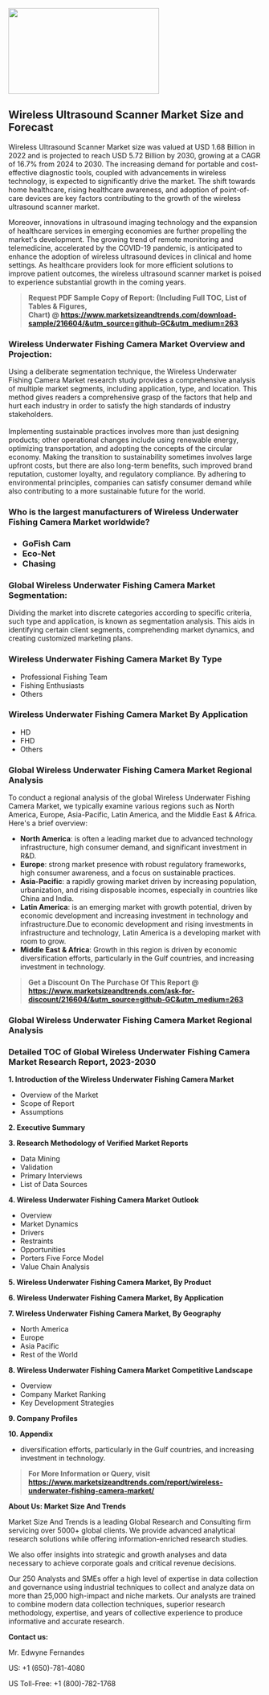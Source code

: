 <p><img class="alignnone size-medium wp-image-20088" src="https://ffe5etoiles.com/wp-content/uploads/2024/12/MST1-300x171.png" alt="" width="300" height="171" /></p><h2>Wireless Ultrasound Scanner Market Size and Forecast</h2><p>Wireless Ultrasound Scanner Market size was valued at USD 1.68 Billion in 2022 and is projected to reach USD 5.72 Billion by 2030, growing at a CAGR of 16.7% from 2024 to 2030. The increasing demand for portable and cost-effective diagnostic tools, coupled with advancements in wireless technology, is expected to significantly drive the market. The shift towards home healthcare, rising healthcare awareness, and adoption of point-of-care devices are key factors contributing to the growth of the wireless ultrasound scanner market.</p><p>Moreover, innovations in ultrasound imaging technology and the expansion of healthcare services in emerging economies are further propelling the market's development. The growing trend of remote monitoring and telemedicine, accelerated by the COVID-19 pandemic, is anticipated to enhance the adoption of wireless ultrasound devices in clinical and home settings. As healthcare providers look for more efficient solutions to improve patient outcomes, the wireless ultrasound scanner market is poised to experience substantial growth in the coming years.</p></p><blockquote id="" class=""><strong>Request PDF Sample Copy of Report: (Including Full TOC, List of Tables &amp; Figures, Chart)&nbsp;@&nbsp;<strong><a href="https://www.marketsizeandtrends.com/download-sample/216604/&utm_source=github-GC&utm_medium=263" target="_blank">https://www.marketsizeandtrends.com/download-sample/216604/&utm_source=github-GC&utm_medium=263</a></strong></strong></blockquote><h3 id="" class="">Wireless Underwater Fishing Camera Market&nbsp;Overview and Projection:</h3><p id="" class="">Using a deliberate segmentation technique, the Wireless Underwater Fishing Camera Market research study provides a comprehensive analysis of multiple market segments, including application, type, and location. This method gives readers a comprehensive grasp of the factors that help and hurt each industry in order to satisfy the high standards of industry stakeholders. <br /> <br />Implementing sustainable practices involves more than just designing products; other operational changes include using renewable energy, optimizing transportation, and adopting the concepts of the circular economy. Making the transition to sustainability sometimes involves large upfront costs, but there are also long-term benefits, such improved brand reputation, customer loyalty, and regulatory compliance. By adhering to environmental principles, companies can satisfy consumer demand while also contributing to a more sustainable future for the world.</p><h3 id="" class="">Who is the largest manufacturers of&nbsp;Wireless Underwater Fishing Camera Market worldwide?</h3><h3 class=""><p><ul><li>GoFish Cam </li><li> Eco-Net </li><li> Chasing</li></ul></p></h3><h3 id="" class="">Global&nbsp;Wireless Underwater Fishing Camera Market Segmentation:</h3><p id="" class="">Dividing the market into discrete categories according to specific criteria, such type and application, is known as segmentation analysis. This aids in identifying certain client segments, comprehending market dynamics, and creating customized marketing plans.</p><h3 id="" class="">Wireless Underwater Fishing Camera Market&nbsp;By Type</h3><p><p><ul><li>Professional Fishing Team</li><li> Fishing Enthusiasts</li><li> Others</p></li></ul></p></p><h3 id="" class="">Wireless Underwater Fishing Camera Market&nbsp;By Application</h3><p class=""><p><ul><li>HD</li><li> FHD</li><li> Others</li></ul></p></p><h3 id="" class="">Global Wireless Underwater Fishing Camera Market Regional Analysis</h3><p id="" class="">To conduct a regional analysis of the global Wireless Underwater Fishing Camera Market, we typically examine various regions such as North America, Europe, Asia-Pacific, Latin America, and the Middle East &amp; Africa. Here's a brief overview:</p><ul><li><strong>North America</strong>: is often a leading market due to advanced technology infrastructure, high consumer demand, and significant investment in R&amp;D.</li><li><strong>Europe</strong>: strong market presence with robust regulatory frameworks, high consumer awareness, and a focus on sustainable practices.</li><li><strong>Asia-Pacific</strong>: a rapidly growing market driven by increasing population, urbanization, and rising disposable incomes, especially in countries like China and India.</li><li><strong>Latin America</strong>: is an emerging market with growth potential, driven by economic development and increasing investment in technology and infrastructure.Due to economic development and rising investments in infrastructure and technology, Latin America is a developing market with room to grow.</li><li><strong>Middle East &amp; Africa</strong>: Growth in this region is driven by economic diversification efforts, particularly in the Gulf countries, and increasing investment in technology.</li></ul><blockquote id="" class=""><strong>Get a Discount On The Purchase Of This Report @ <strong><a href="https://www.marketsizeandtrends.com/ask-for-discount/216604/&utm_source=github-GC&utm_medium=263" target="_blank">https://www.marketsizeandtrends.com/ask-for-discount/216604/&utm_source=github-GC&utm_medium=263</a></strong></strong></blockquote><h3 id="" class="">Global Wireless Underwater Fishing Camera Market Regional Analysis</h3><h3 id="" class="">Detailed TOC of Global Wireless Underwater Fishing Camera Market Research Report, 2023-2030</h3><p id="" class=""><strong>1. Introduction of the Wireless Underwater Fishing Camera Market</strong></p><ul><li>Overview of the Market</li><li>Scope of Report</li><li>Assumptions</li></ul><p id="" class=""><strong>2. Executive Summary</strong></p><p id="" class=""><strong>3. Research Methodology of Verified Market Reports</strong></p><ul><li>Data Mining</li><li>Validation</li><li>Primary Interviews</li><li>List of Data Sources</li></ul><p id="" class=""><strong>4. Wireless Underwater Fishing Camera Market Outlook</strong></p><ul><li>Overview</li><li>Market Dynamics</li><li>Drivers</li><li>Restraints</li><li>Opportunities</li><li>Porters Five Force Model</li><li>Value Chain Analysis</li></ul><p id="" class=""><strong>5. Wireless Underwater Fishing Camera Market, By Product</strong></p><p id="" class=""><strong>6. Wireless Underwater Fishing Camera Market, By Application</strong></p><p id="" class=""><strong>7. Wireless Underwater Fishing Camera Market, By Geography</strong></p><ul><li>North America</li><li>Europe</li><li>Asia Pacific</li><li>Rest of the World</li></ul><p id="" class=""><strong>8. Wireless Underwater Fishing Camera Market Competitive Landscape</strong></p><ul><li>Overview</li><li>Company Market Ranking</li><li>Key Development Strategies</li></ul><p id="" class=""><strong>9. Company Profiles</strong></p><p id="" class=""><strong>10. Appendix</strong></p><ul><li>diversification efforts, particularly in the Gulf countries, and increasing investment in technology.</li></ul><blockquote id="" class=""><strong>For More Information or Query, visit <strong><strong><a href="https://www.marketsizeandtrends.com/report/wireless-underwater-fishing-camera-market/" target="_blank">https://www.marketsizeandtrends.com/report/wireless-underwater-fishing-camera-market/</a></strong></strong></strong></blockquote><p id="" class=""><strong>About Us: Market Size And Trends</strong></p><p id="" class="">Market Size And Trends is a leading Global Research and Consulting firm servicing over 5000+ global clients. We provide advanced analytical research solutions while offering information-enriched research studies.</p><p id="" class="">We also offer insights into strategic and growth analyses and data necessary to achieve corporate goals and critical revenue decisions.</p><p id="" class="">Our 250 Analysts and SMEs offer a high level of expertise in data collection and governance using industrial techniques to collect and analyze data on more than 25,000 high-impact and niche markets. Our analysts are trained to combine modern data collection techniques, superior research methodology, expertise, and years of collective experience to produce informative and accurate research.</p><p id="" class=""><strong>Contact us:</strong></p><p id="" class="">Mr. Edwyne Fernandes</p><p id="" class="">US: +1 (650)-781-4080</p><p id="" class="">US Toll-Free: +1 (800)-782-1768</p>
